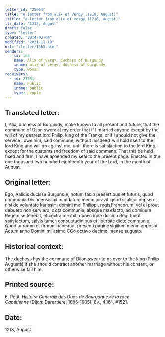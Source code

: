 ```yaml
---
letter_id: "25064"
title: "A letter from Alix of Vergy (1218, August)"
ititle: "a letter from alix of vergy (1218, august)"
ltr_date: "1218, August"
draft: false
type: "letter"
created: "2014-03-04"
modified: "2021-11-19"
url: "/letter/1363.html"
senders:
  - id: 168
    name: Alix of Vergy, duchess of Burgundy
    iname: alix of vergy, duchess of burgundy
    type: woman
receivers:
  - id: 21531
    name: Public
    iname: public
    type: people
---
```

<h2> Translated letter:</h2>I, Alix, duchess of Burgundy, make known to all present and future, that the commune of Dijon swore at my order that if I married anyone except by the will of my dearest lord Philip, king of the Franks, or if I should not give the service I owe him, said commune, without misdeed, will hold itself to the lord King and will go against me, until there is satisfaction to the lord King, except for the customs and freedom of said commune.  That this be held fixed and firm, I have appended my seal to the present page.  Enacted in the one thousand two hundred eighteenth year of the Lord, in the month of August.
<h2 class="mt-4"> Original letter:</h2>Ego, Aalidis ducissa Burgundie, notum facio presentibus et futuris, quod communia Divionensis ad mandatum meum juravit, quod si alicui nupsero, nisi de voluntate karissimi domini mei Philippi, regis Francorum, vel ei prout debuero non serviero, dicta communia, absque malefacto, ad dominum Regem se tenebit, et contra me ibit, donec inde domino Regi fuerit satisfactum, salvis tamen consuetudinibus et libertate dicte communie.  Quod ut ratum et firmum habeatur, presenti pagine sigillum meum apposui.  Actum anno Domini millesimo CCo octavo decimo, mense augusto.
<h2 class="mt-4"> Historical context:</h2>The duchess has the commune of Dijon swear to go over to the king (Philip Augusts) if she should contract another marriage without his consent, or otherwise fail him.
<h2 class="mt-4"> Printed source:</h2><p>E. Petit,<em> Histoire Generale des Ducs de Bourgogne&nbsp;</em><i>de la race Capétienne&nbsp;</i>(Dijon: Darentiere, 1885-1905), 6v., 4.164, #1521.</p><h2 class="mt-4"> Date:</h2>1218, August